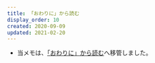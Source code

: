 ```yaml
---
title: 「おわりに」から読む
display_order: 10
created: 2020-09-09
updated: 2021-02-20
---
```

- 当メモは、[「おわりに」から読む](https://thinktwice.tech/reading/method/read_from_ending/)へ移管しました。